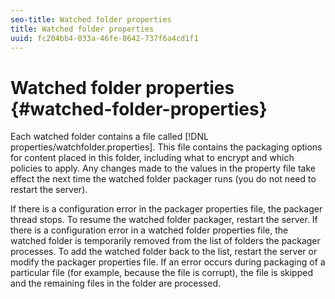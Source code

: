 ```yaml
---
seo-title: Watched folder properties
title: Watched folder properties
uuid: fc204bb4-033a-46fe-8642-737f6a4cd1f1
---
```


# Watched folder properties {#watched-folder-properties}

Each watched folder contains a file called [!DNL properties/watchfolder.properties]. This file contains the packaging options for content placed in this folder, including what to encrypt and which policies to apply. Any changes made to the values in the property file take effect the next time the watched folder packager runs (you do not need to restart the server).

If there is a configuration error in the packager properties file, the packager thread stops. To resume the watched folder packager, restart the server. If there is a configuration error in a watched folder properties file, the watched folder is temporarily removed from the list of folders the packager processes. To add the watched folder back to the list, restart the server or modify the packager properties file. If an error occurs during packaging of a particular file (for example, because the file is corrupt), the file is skipped and the remaining files in the folder are processed. 
